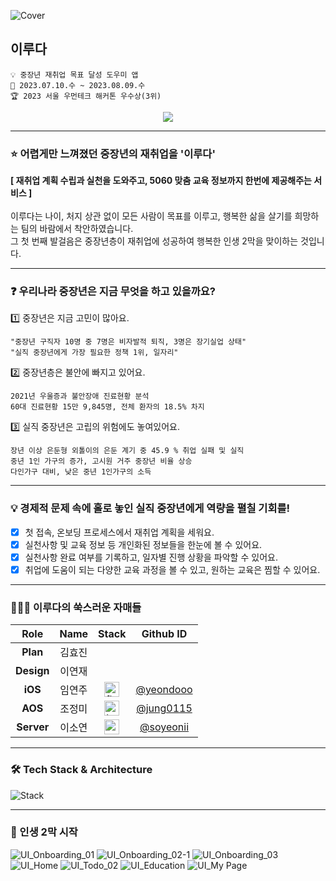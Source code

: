 ![Cover](https://github.com/womentech-hackathon/Womentech_Server/assets/69310195/3f87da29-924c-4492-8eea-59400e309a1a)

## 이루다
```
💡 중장년 재취업 목표 달성 도우미 앱
📆 2023.07.10.수 ~ 2023.08.09.수
🏆 2023 서울 우먼테크 해커톤 우수상(3위)
```

<div align="center">
  <a href="https://hits.seeyoufarm.com"><img src="https://hits.seeyoufarm.com/api/count/incr/badge.svg?url=https%3A%2F%2Fgithub.com%2Fwomentech-hackathon%2FWomentech_Server&count_bg=%238CA7FF&title_bg=%235C82FC&icon=micro-dot-blog.svg&icon_color=%23FFDC62&title=%EC%9D%B4%EB%A3%A8%EB%8B%A4+AOS&edge_flat=false"/></a>
</div>

---

### ⭐ 어렵게만 느껴졌던 중장년의 재취업을 '이루다'
**[ 재취업 계획 수립과 실천을 도와주고, 5060 맞춤 교육 정보까지 한번에 제공해주는 서비스 ]**  
<br/>
이루다는 나이, 처지 상관 없이 모든 사람이 목표를 이루고, 행복한 삶을 살기를 희망하는 팀의 바람에서 착안하였습니다.  
그 첫 번째 발걸음은 중장년층이 재취업에 성공하여 행복한 인생 2막을 맞이하는 것입니다.  

---

### ❓ 우리나라 중장년은 지금 무엇을 하고 있을까요? 
1️⃣ 중장년은 지금 고민이 많아요.  

`"중장년 구직자 10명 중 7명은 비자발적 퇴직, 3명은 장기실업 상태"`  
`"실직 중장년에게 가장 필요한 정책 1위, 일자리"`  

2️⃣ 중장년층은 불안에 빠지고 있어요.  
  
`2021년 우울증과 불안장애 진료현황 분석`  
`60대 진료현황 15만 9,845명, 전체 환자의 18.5% 차지`  

3️⃣ 실직 중장년은 고립의 위험에도 놓여있어요.  

 `장년 이상 은둔형 외톨이의 은둔 계기 중 45.9 % 취업 실패 및 실직`  
 `중년 1인 가구의 증가, 고시원 거주 중장년 비율 상승`  
 `다인가구 대비, 낮은 중년 1인가구의 소득`  

---

### 💡 경제적 문제 속에 홀로 놓인 실직 중장년에게 역량을 펼칠 기회를!
- [x] 첫 접속, 온보딩 프로세스에서 재취업 계획을 세워요.  
- [x] 실천사항 및 교육 정보 등 개인화된 정보들을 한눈에 볼 수 있어요.   
- [x] 실천사항 완료 여부를 기록하고, 일자별 진행 상황을 파악할 수 있어요.  
- [x] 취업에 도움이 되는 다양한 교육 과정을 볼 수 있고, 원하는 교육은 찜할 수 있어요.  

---

### 👩🏻‍💻 이루다의 쑥스러운 자매들
| Role | Name | Stack | Github ID |
| :------------: | :------------: | :------------: | :------------: |
| **Plan** | 김효진 |  |  |  
| **Design** | 이연재 |  |  |
| **iOS** | 임연주 | <a href="https://flutter.dev" target="_blank" rel="noreferrer"> <img src="https://img.shields.io/badge/flutter-02569B?style=for-the-badge&logo=flutter&logoColor=white" alt="flutter" height="24"/> </a> | [@yeondooo](https://github.com/yeondooo) |
| **AOS** | 조정미 | <a href="https://kotlinlang.org" target="_blank" rel="noreferrer"> <img src="http://img.shields.io/badge/-Kotlin-7f52ff?style=for-the-badge&logo=Kotlin&logoColor=white" alt="kotlin" height="24"/> </a> | [@jung0115](https://github.com/jung0115) |
| **Server** | 이소연 | <a href="https://spring.io/projects/spring-boot" target="_blank" rel="noreferrer"> <img src="http://img.shields.io/badge/-springboot-6DB33F?style=for-the-badge&logo=springboot&logoColor=white" alt="spring boot" height="24"/> </a> | [@soyeonii](https://github.com/soyeonii) |

---

### 🛠️ Tech Stack & Architecture
![Stack](https://github.com/womentech-hackathon/Womentech_Server/assets/69310195/66ec5306-21af-4955-9e39-ad2a0ec77646)

---

### 🎇 인생 2막 시작
![UI_Onboarding_01](https://github.com/womentech-hackathon/Womentech_Server/assets/69310195/07e4f2de-f5aa-4d1c-a1b5-2ef0751ba184)
![UI_Onboarding_02-1](https://github.com/womentech-hackathon/Womentech_Server/assets/69310195/2f6ad58d-9adf-4e73-8537-c0cb2c041410)
![UI_Onboarding_03](https://github.com/womentech-hackathon/Womentech_Server/assets/69310195/3013b00f-3ac9-49fd-9213-bd87eb9bdd45)
![UI_Home](https://github.com/womentech-hackathon/Womentech_Server/assets/69310195/d0e1ad60-0838-4353-a027-7a3ef9b54566)
![UI_Todo_02](https://github.com/womentech-hackathon/Womentech_Server/assets/69310195/ae344427-90d8-4db0-805b-5619e20be162)
![UI_Education](https://github.com/womentech-hackathon/Womentech_Server/assets/69310195/fa01f33d-75a7-4f0d-ba07-43186070aa9a)
![UI_My Page](https://github.com/womentech-hackathon/Womentech_Server/assets/69310195/e03f7b18-f9d1-4dd9-8a0f-3f48e532a079)
